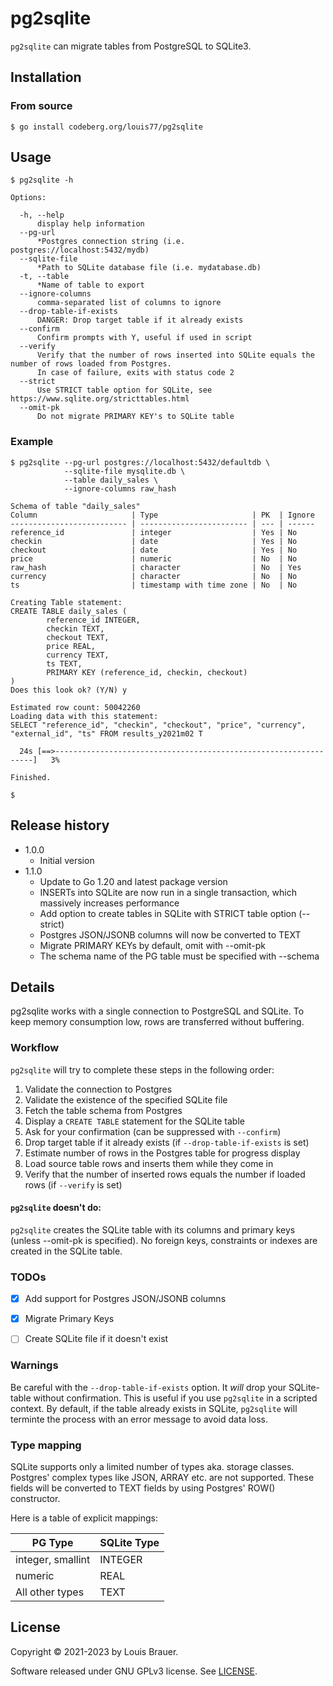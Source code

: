 # pg2sqlite

`pg2sqlite` can migrate tables from PostgreSQL to SQLite3.

## Installation

### From source

```shell
$ go install codeberg.org/louis77/pg2sqlite
```

## Usage

```
$ pg2sqlite -h

Options:

  -h, --help
      display help information
  --pg-url
      *Postgres connection string (i.e. postgres://localhost:5432/mydb)
  --sqlite-file
      *Path to SQLite database file (i.e. mydatabase.db)
  -t, --table
      *Name of table to export
  --ignore-columns
      comma-separated list of columns to ignore
  --drop-table-if-exists
      DANGER: Drop target table if it already exists
  --confirm
      Confirm prompts with Y, useful if used in script
  --verify
      Verify that the number of rows inserted into SQLite equals the number of rows loaded from Postgres. 
      In case of failure, exits with status code 2
  --strict
      Use STRICT table option for SQLite, see https://www.sqlite.org/stricttables.html
  --omit-pk
      Do not migrate PRIMARY KEY's to SQLite table
 ```

### Example

```
$ pg2sqlite --pg-url postgres://localhost:5432/defaultdb \
            --sqlite-file mysqlite.db \
            --table daily_sales \
            --ignore-columns raw_hash

Schema of table "daily_sales"
Column                     | Type                     | PK  | Ignore
-------------------------- | ------------------------ | --- | ------
reference_id               | integer                  | Yes | No
checkin                    | date                     | Yes | No
checkout                   | date                     | Yes | No
price                      | numeric                  | No  | No
raw_hash                   | character                | No  | Yes
currency                   | character                | No  | No
ts                         | timestamp with time zone | No  | No
             
Creating Table statement:
CREATE TABLE daily_sales (         
        reference_id INTEGER, 
        checkin TEXT, 
        checkout TEXT, 
        price REAL, 
        currency TEXT,  
        ts TEXT,
        PRIMARY KEY (reference_id, checkin, checkout) 
)
Does this look ok? (Y/N) y

Estimated row count: 50042260
Loading data with this statement:
SELECT "reference_id", "checkin", "checkout", "price", "currency", "external_id", "ts" FROM results_y2021m02 T

  24s [==>-----------------------------------------------------------------]   3%

Finished.

$ 
```

## Release history

- 1.0.0
    - Initial version     
- 1.1.0
    - Update to Go 1.20 and latest package version
    - INSERTs into SQLite are now run in a single transaction, which massively increases performance
    - Add option to create tables in SQLite with STRICT table option (--strict)
    - Postgres JSON/JSONB columns will now be converted to TEXT
    - Migrate PRIMARY KEYs by default, omit with --omit-pk
    - The schema name of the PG table must be specified with --schema

## Details

pg2sqlite works with a single connection to PostgreSQL and SQLite. To keep memory consumption low, rows are transferred without buffering.

### Workflow

`pg2sqlite` will try to complete these steps in the following order:

1. Validate the connection to Postgres
2. Validate the existence of the specified SQLite file
3. Fetch the table schema from Postgres
4. Display a `CREATE TABLE` statement for the SQLite table
5. Ask for your confirmation (can be suppressed with `--confirm`)
6. Drop target table if it already exists (if `--drop-table-if-exists` is set)
7. Estimate number of rows in the Postgres table for progress display
8. Load source table rows and inserts them while they come in
9. Verify that the number of inserted rows equals the number if loaded rows (if `--verify` is set)

#### `pg2sqlite` doesn't do:

`pg2sqlite` creates the SQLite table with its columns and primary keys (unless --omit-pk is specified).
No foreign keys, constraints or indexes are created in the SQLite table.


### TODOs

- [X] Add support for Postgres JSON/JSONB columns
- [X] Migrate Primary Keys
- [ ] Create SQLite file if it doesn't exist


### Warnings

Be careful with the `--drop-table-if-exists` option. It *will* drop your SQLite-table without
confirmation. This is useful if you use `pg2sqlite` in a scripted context. By default, if 
the table already exists in SQLite, `pg2sqlite` will terminte the process with
an error message to avoid data loss.

### Type mapping

SQLite supports only a limited number of types aka. storage classes. Postgres' complex types like JSON, ARRAY etc. are
not supported. These fields will be converted to TEXT fields by using Postgres' ROW() constructor.

Here is a table of explicit mappings:

|PG Type | SQLite Type|
|--------|------------|
|integer, smallint | INTEGER |
|numeric|REAL|
|All other types|TEXT|

## License

Copyright © 2021-2023 by Louis Brauer.

Software released under GNU GPLv3 license. See [LICENSE](./LICENSE).